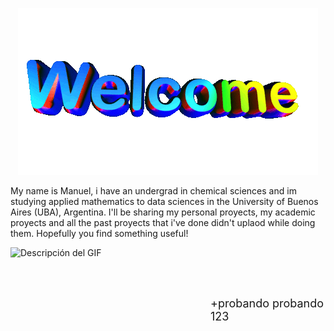 

</div>
<p align="center">
  <img src="https://github.com/echavemendez/echavemendez/blob/main/assets/icegif-18.gif" alt="Descripción del GIF">
</p>





My name is Manuel, i have an undergrad in chemical sciences and im studying applied mathematics to data sciences in the University of Buenos Aires (UBA), Argentina. 
I'll be sharing my personal proyects, my academic proyects and  all the past proyects that i've done didn't uplaod while doing them. Hopefully you find something useful! 
<div style="display: flex; align-items: center;">
  <img src="(https://github.com/echavemendez/echavemendez/blob/main/assets/monkey-developer.gif)" alt="Descripción del GIF" width="300" height="200" style="margin-right: 20px;">
  <span style="font-size: 18px;">
    +probando probando 123
  </span>
</div>

